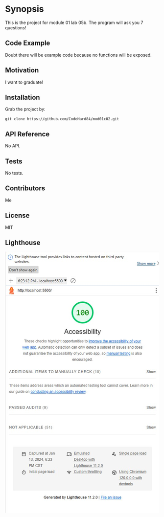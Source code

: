 # Synopsis

This is the project for module 01 lab 05b. The program will ask you 7 questions!

## Code Example

Doubt there will be example code because no functions will be exposed.

## Motivation

I want to graduate!

## Installation

Grab the project by:

`git clone https://github.com/CodeHard84/mod01c02.git`

## API Reference

No API.

## Tests

No tests.

## Contributors

Me

## License

MIT

## Lighthouse

![Lighthouse Score](img/lighthouse.jpg)
